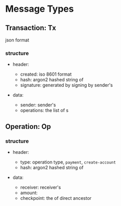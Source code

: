 # Message Types

## Transaction: Tx

json format

### structure
* header:
    - created: iso 8601 format
    - hash: argon2 hashed string of <data>
    - signature: generated by signing <data> by sender's <secret seed>

* data:
    - sender: sender's <public address>
    - operations: the list of <Op>s


## Operation: Op

### structure

* header:
    - type: operation type, `payment`, `create-account`
    - hash: argon2 hashed string of <data>

* data:
    - receiver: receiver's <public address>
    - amount: <GON>
    - checkpoint: the <hash> of direct ancestor <Op>
